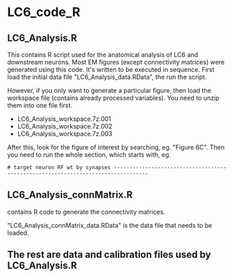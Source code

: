 # LC6_code_R

## LC6_Analysis.R	
This contains R script used for the anatomical analysis of LC6 and downstream neurons. Most EM figures (except connectivity matrices) were generated using this code. It's written to be executed in sequence. First load the initial data file "LC6_Analysis_data.RData", the run the script.

However, if you only want to generate a particular figure, then load the workspace file (contains already processed variables). You need to unzip them into one file first.
- LC6_Analysis_workspace.7z.001
- LC6_Analysis_workspace.7z.002
- LC6_Analysis_workspace.7z.003

After this, look for the figure of interest by searching, eg.  "Figure 6C". Then you need to run the whole section, which starts with, eg.

```
# target neuron RF wt by synapses ---------------------------------------------------------------------------------
```

## LC6_Analysis_connMatrix.R  
contains R code to generate the connectivity matrices.

"LC6_Analysis_connMatrix_data.RData"	is the data file that needs to be loaded.

## The rest are data and calibration files used by LC6_Analysis.R


